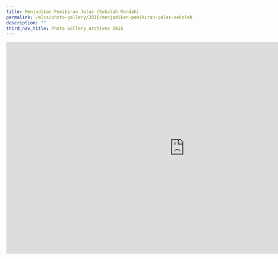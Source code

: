 ```yaml
---
title: Menjadikan Pemikiran Jelas (Sekolah Rendah)
permalink: /mlcs/photo-gallery/2016/menjadikan-pemikiran-jelas-sekolah-rendah/
description: ""
third_nav_title: Photo Gallery Archives 2016
---
```

<iframe allowfullscreen="true" height="569" width="960" frameborder="0" src="https://docs.google.com/presentation/d/e/2PACX-1vTrxsdf7vnePKn3qWAz5A3LpXIjjGMs13-0HWoZa6ROIurjU2MNxeFpG9zxDtTcWJEa278BRDl5V4Xz/embed?start=false&amp;loop=false&amp;delayms=3000"></iframe>